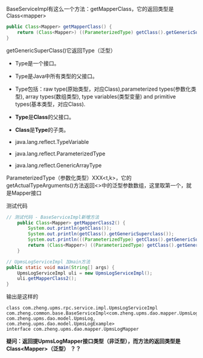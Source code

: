 BaseServiceImpl有这么一个方法：getMapperClass，它的返回类型是Class\<mapper\>

```java
public Class<Mapper> getMapperClass() {
    return (Class<Mapper>) ((ParameterizedType) getClass().getGenericSuperclass()).getActualTypeArguments()[0];
}
```



getGenericSuperClass()它返回Type（泛型）

- Type是一个接口。
- Type是Java中所有类型的父接口。
- Type包括：raw type(原始类型，对应Class),parameterized types(参数化类型), array types(数组类型), type variables(类型变量) and primitive types(基本类型，对应Class).
- **Type**是**Class**的父接口。
- **Class**是**Type**的子类。



- java.lang.reflect.TypeVariable
- java.lang.reflect.ParameterizedType
- java.lang.reflect.GenericArrayType



ParameterizedType（参数化类型）XXX\<t,k\>，它的getActualTypeArguments()方法返回<>中的泛型参数数组，这里取第一个，就是Mapper接口



测试代码

```java
// 测试代码 - BaseServiceImpl新增方法
	public Class<Mapper> getMapperClass2() {
		System.out.println(getClass());
		System.out.println(getClass().getGenericSuperclass());
		System.out.println(((ParameterizedType) getClass().getGenericSuperclass()).getActualTypeArguments()[0]);
		return (Class<Mapper>) ((ParameterizedType) getClass().getGenericSuperclass()).getActualTypeArguments()[0];
	}

// UpmsLogServiceImpl 加main方法
public static void main(String[] args) {
    UpmsLogServiceImpl uli = new UpmsLogServiceImpl();
    uli.getMapperClass2();
}
```

输出是这样的

```shell
class com.zheng.upms.rpc.service.impl.UpmsLogServiceImpl
com.zheng.common.base.BaseServiceImpl<com.zheng.upms.dao.mapper.UpmsLogMapper, com.zheng.upms.dao.model.UpmsLog, com.zheng.upms.dao.model.UpmsLogExample>
interface com.zheng.upms.dao.mapper.UpmsLogMapper
```



**疑问：返回提UpmsLogMapper接口类型（非泛型），而方法的返回类型是Class\<Mapper\>（泛型） ？？** 


